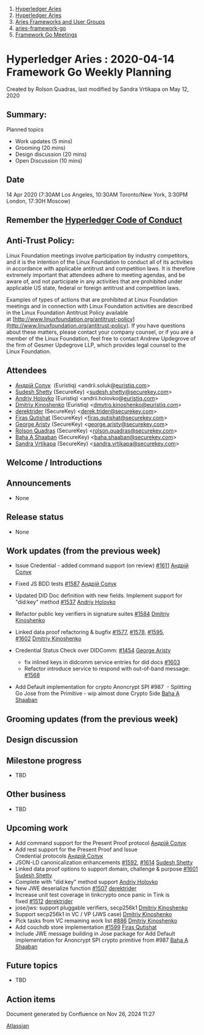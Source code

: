 1. [Hyperledger Aries](index.html)
2. [Hyperledger Aries](Hyperledger-Aries_18481154.html)
3. [Aries Frameworks and User Groups](Aries-Frameworks-and-User-Groups_18481290.html)
4. [aries-framework-go](aries-framework-go_18481606.html)
5. [Framework Go Meetings](Framework-Go-Meetings_18482076.html)

# Hyperledger Aries : 2020-04-14 Framework Go Weekly Planning

Created by Rolson Quadras, last modified by Sandra Vrtikapa on May 12, 2020

## Summary:

Planned topics

- Work updates (5 mins)
- Grooming (20 mins)
- Design discussion (20 mins)
- Open Discussion (10 mins)

## Date

14 Apr 2020 (7:30AM Los Angeles, 10:30AM Toronto/New York, 3:30PM London, 17:30H Moscow)

## Remember the [Hyperledger Code of Conduct](https://lf-hyperledger.atlassian.net/wiki/display/HYP/Hyperledger+Code+of+Conduct)

## Anti-Trust Policy:

Linux Foundation meetings involve participation by industry competitors, and it is the intention of the Linux Foundation to conduct all of its activities in accordance with applicable antitrust and competition laws. It is therefore extremely important that attendees adhere to meeting agendas, and be aware of, and not participate in any activities that are prohibited under applicable US state, federal or foreign antitrust and competition laws.

Examples of types of actions that are prohibited at Linux Foundation meetings and in connection with Linux Foundation activities are described in the Linux Foundation Antitrust Policy available at [http://www.linuxfoundation.org/antitrust-policy](http://www.linuxfoundation.org/antitrust-policy). If you have questions about these matters, please contact your company counsel, or if you are a member of the Linux Foundation, feel free to contact Andrew Updegrove of the firm of Gesmer Updegrove LLP, which provides legal counsel to the Linux Foundation.

## Attendees

- [Андрій Солук](https://lf-hyperledger.atlassian.net/wiki/people/557058:944bd0fe-c47d-4ef3-b564-b2165534d406?ref=confluence)  (Euristiq) &lt;andrii.soluk@[euristiq.com](http://euristiq.com/)&gt;
- [Sudesh Shetty](https://lf-hyperledger.atlassian.net/wiki/people/62334edb867a4e0070970909?ref=confluence) (SecureKey) &lt;sudesh.shetty@securekey.com&gt;
- [Andriy Holovko](https://lf-hyperledger.atlassian.net/wiki/people/557058:1e0c58ac-58b3-490a-807d-e7d095a0b88d?ref=confluence) (Euristiq) &lt;andrii.holovko@[euristiq.com](http://euristiq.com)&gt;
- [Dmitriy Kinoshenko](https://lf-hyperledger.atlassian.net/wiki/people/557058:f8587cfb-189f-48fd-99b8-0f11f3d4fc50?ref=confluence) (Euristiq) &lt;dmytro.kinoshenko@euristiq.com&gt;
- [derektrider](https://lf-hyperledger.atlassian.net/wiki/people/60b7f69348b89500697aa128?ref=confluence) (SecureKey) &lt;derek.trider@securekey.com&gt;
- [Firas Qutishat](https://lf-hyperledger.atlassian.net/wiki/people/712020:81a7fd70-5c04-4c64-80bd-5701a34d4bb8?ref=confluence) (SecureKey) &lt;firas.qutishat@securekey.com&gt;
- [George Aristy](https://lf-hyperledger.atlassian.net/wiki/people/712020:a54e9044-6519-4da3-84ed-b85f302c0029?ref=confluence) (SecureKey) &lt;george.aristy@securekey.com&gt;
- [Rolson Quadras](https://lf-hyperledger.atlassian.net/wiki/people/622101eec88f1000682f2f68?ref=confluence) (SecureKey) &lt;rolson.quadras@securekey.com&gt;
- [Baha A Shaaban](https://lf-hyperledger.atlassian.net/wiki/people/712020:c6fcc16a-f888-4bb1-bef3-41f4da326364?ref=confluence) (SecureKey) &lt;baha.shaaban@securekey.com&gt;
- [Sandra Vrtikapa](https://lf-hyperledger.atlassian.net/wiki/people/712020:ce049f56-7daf-45db-9d97-8c71991da019?ref=confluence) (SecureKey) &lt;sandra.vrtikapa@securekey.com&gt;

## Welcome / Introductions

## Announcements

- None

## Release status

- None

## Work updates (from the previous week)

- Issue Credential - added command support (on review) [#1611](https://github.com/hyperledger/aries-framework-go/issues/1611) [Андрій Солук](https://lf-hyperledger.atlassian.net/wiki/people/557058:944bd0fe-c47d-4ef3-b564-b2165534d406?ref=confluence)
- Fixed JS BDD tests [#1587](https://github.com/hyperledger/aries-framework-go/pull/1587) [Андрій Солук](https://lf-hyperledger.atlassian.net/wiki/people/557058:944bd0fe-c47d-4ef3-b564-b2165534d406?ref=confluence)
- Updated DID Doc definition with new fields. Implement support for "did:key" method [#1537](https://github.com/hyperledger/aries-framework-go/issues/1537) [Andriy Holovko](https://lf-hyperledger.atlassian.net/wiki/people/557058:1e0c58ac-58b3-490a-807d-e7d095a0b88d?ref=confluence)
- Refactor public key verifiers in signature suites [#1584](https://github.com/hyperledger/aries-framework-go/issues/1584) [Dmitriy Kinoshenko](https://lf-hyperledger.atlassian.net/wiki/people/557058:f8587cfb-189f-48fd-99b8-0f11f3d4fc50?ref=confluence)
- Linked data proof refactoring &amp; bugfix [#1577](https://github.com/hyperledger/aries-framework-go/issues/1577), [#1578](https://github.com/hyperledger/aries-framework-go/issues/1578), [#1595](https://github.com/hyperledger/aries-framework-go/issues/1595), [#1602](https://github.com/hyperledger/aries-framework-go/issues/1602) [Dmitriy Kinoshenko](https://lf-hyperledger.atlassian.net/wiki/people/557058:f8587cfb-189f-48fd-99b8-0f11f3d4fc50?ref=confluence)
- Credential Status Check over DIDComm: [#1454](https://github.com/hyperledger/aries-framework-go/issues/1454) [George Aristy](https://lf-hyperledger.atlassian.net/wiki/people/712020:a54e9044-6519-4da3-84ed-b85f302c0029?ref=confluence)
  
  - fix inlined keys in didcomm service entries for did docs [#1603](https://github.com/hyperledger/aries-framework-go/pull/1603)
  - Refactor introduce service to respond with out-of-band message: [#1568](https://github.com/hyperledger/aries-framework-go/issues/1568)
- Add Default implementation for crypto Anoncrypt SPI #987  - Splitting Go Jose from the Primitive - wip almost done Crypto Side [Baha A Shaaban](https://lf-hyperledger.atlassian.net/wiki/people/712020:c6fcc16a-f888-4bb1-bef3-41f4da326364?ref=confluence)

## Grooming updates (from the previous week)

## Design discussion

## Milestone progress

- TBD

## Other business

- TBD

## Upcoming work

- Add command support for the Present Proof protocol [Андрій Солук](https://lf-hyperledger.atlassian.net/wiki/people/557058:944bd0fe-c47d-4ef3-b564-b2165534d406?ref=confluence)
- Add rest support for the Present Proof and Issue Credential protocols [Андрій Солук](https://lf-hyperledger.atlassian.net/wiki/people/557058:944bd0fe-c47d-4ef3-b564-b2165534d406?ref=confluence)
- JSON-LD canonicalization enhancements [#1592](https://github.com/hyperledger/aries-framework-go/issues/1592), [#1614](https://github.com/hyperledger/aries-framework-go/issues/1614) [Sudesh Shetty](https://lf-hyperledger.atlassian.net/wiki/people/62334edb867a4e0070970909?ref=confluence)
- Linked data proof options to support domain, challenge &amp; purpose [#1601](https://github.com/hyperledger/aries-framework-go/issues/1601) [Sudesh Shetty](https://lf-hyperledger.atlassian.net/wiki/people/62334edb867a4e0070970909?ref=confluence)
- Complete with "did:key" method support [Andriy Holovko](https://lf-hyperledger.atlassian.net/wiki/people/557058:1e0c58ac-58b3-490a-807d-e7d095a0b88d?ref=confluence)
- New JWE deserialize function [#1507](https://github.com/hyperledger/aries-framework-go/issues/1507) [derektrider](https://lf-hyperledger.atlassian.net/wiki/people/60b7f69348b89500697aa128?ref=confluence)
- Increase unit test coverage in tinkcrypto once panic in Tink is fixed [#1512](https://github.com/hyperledger/aries-framework-go/issues/1512) [derektrider](https://lf-hyperledger.atlassian.net/wiki/people/60b7f69348b89500697aa128?ref=confluence)
- jose/jws: support pluggable verifiers, secp256k1 [Dmitriy Kinoshenko](https://lf-hyperledger.atlassian.net/wiki/people/557058:f8587cfb-189f-48fd-99b8-0f11f3d4fc50?ref=confluence)
- Support secp256k1 in VC / VP (JWS case) [Dmitriy Kinoshenko](https://lf-hyperledger.atlassian.net/wiki/people/557058:f8587cfb-189f-48fd-99b8-0f11f3d4fc50?ref=confluence)
- Pick tasks from VC remaining work list [#886](https://github.com/hyperledger/aries-framework-go/issues/886) [Dmitriy Kinoshenko](https://lf-hyperledger.atlassian.net/wiki/people/557058:f8587cfb-189f-48fd-99b8-0f11f3d4fc50?ref=confluence)
- Add couchdb store implementation [#1599](https://github.com/hyperledger/aries-framework-go/issues/1599) [Firas Qutishat](https://lf-hyperledger.atlassian.net/wiki/people/712020:81a7fd70-5c04-4c64-80bd-5701a34d4bb8?ref=confluence)
- Include JWE message building in Jose package for Add Default implementation for Anoncrypt SPI crypto primitive from #987 [Baha A Shaaban](https://lf-hyperledger.atlassian.net/wiki/people/712020:c6fcc16a-f888-4bb1-bef3-41f4da326364?ref=confluence)

## Future topics

- TBD

## Action items

Document generated by Confluence on Nov 26, 2024 11:27

[Atlassian](http://www.atlassian.com/)
